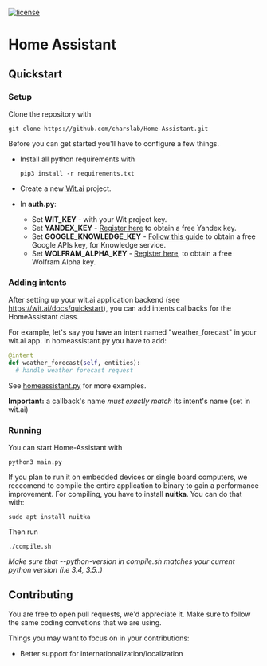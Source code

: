 [![license](https://img.shields.io/badge/License-GPL%20v2-blue.svg)](https://github.com/charslab/Home-Assistant/blob/master/LICENSE)

# Home Assistant

## Quickstart

### Setup

Clone the repository with

    git clone https://github.com/charslab/Home-Assistant.git 

Before you can get started you'll have to configure a few things.

- Install all python requirements with 

      pip3 install -r requirements.txt

- Create a new [Wit.ai](https://wit.ai) project. 
- In **auth.py**:
    - Set **WIT_KEY** - with your Wit project key.
    - Set **YANDEX_KEY** - [Register here](https://translate.yandex.com/developers) to obtain a free Yandex key.
    - Set **GOOGLE_KNOWLEDGE_KEY** - [Follow this guide](https://developers.google.com/maps/documentation/embed/get-api-key) to obtain a free Google APIs key, for Knowledge service.
    - Set **WOLFRAM_ALPHA_KEY** - [Register here](https://developer.wolframalpha.com/portal/apisignup.html), to obtain a free Wolfram Alpha key.
    
### Adding intents

After setting up your wit.ai application backend (see https://wit.ai/docs/quickstart), you can add intents callbacks for the HomeAssistant class.

For example, let's say you have an intent named "weather_forecast" in your wit.ai app. 
In homeassistant.py you have to add: 
    
```python
@intent
def weather_forecast(self, entities):
  # handle weather forecast request
```

See [homeassistant.py](https://github.com/charslab/Home-Assistant/blob/master/homeassistant.py) for more examples.

**Important:** a callback's name *must exactly match* its intent's name (set in wit.ai)

### Running

You can start Home-Assistant with 

    python3 main.py
    
If you plan to run it on embedded devices or single board computers, we reccomend to compile the entire application to binary to gain a performance improvement.
For compiling, you have to install **nuitka**.
You can do that with:

    sudo apt install nuitka
    
Then run 

    ./compile.sh
    
*Make sure that --python-version in compile.sh matches your current python version (i.e 3.4, 3.5..)*


## Contributing

You are free to open pull requests, we'd appreciate it. 
Make sure to follow the same coding convetions that we are using. 

Things you may want to focus on in your contributions:
- Better support for internationalization/localization
      
